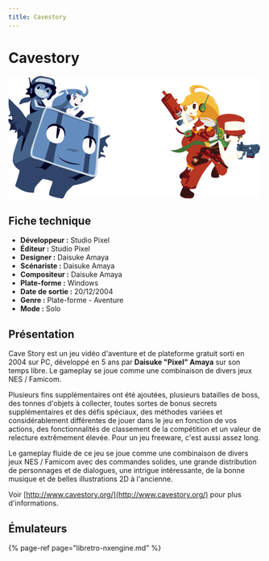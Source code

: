 ```yaml
---
title: Cavestory
---
```


# Cavestory

![](./cavestory/image%20%28209%29.png)

## Fiche technique

* **Développeur :** Studio Pixel 
* **Éditeur :** Studio Pixel 
* **Designer :** Daisuke Amaya 
* **Scénariste :** Daisuke Amaya 
* **Compositeur :** Daisuke Amaya 
* **Plate-forme :** Windows 
* **Date de sortie :** 20/12/2004 
* **Genre :** Plate-forme - Aventure 
* **Mode :** Solo

## Présentation

Cave Story est un jeu vidéo d'aventure et de plateforme gratuit sorti en 2004 sur PC, développé en 5 ans par **Daisuke "Pixel" Amaya** sur son temps libre. Le gameplay se joue comme une combinaison de divers jeux NES / Famicom.

Plusieurs fins supplémentaires ont été ajoutées, plusieurs batailles de boss, des tonnes d'objets à collecter, toutes sortes de bonus secrets supplémentaires et des défis spéciaux, des méthodes variées et considérablement différentes de jouer dans le jeu en fonction de vos actions, des fonctionnalités de classement de la compétition et un valeur de relecture extrêmement élevée. Pour un jeu freeware, c'est aussi assez long.

Le gameplay fluide de ce jeu se joue comme une combinaison de divers jeux NES / Famicom avec des commandes solides, une grande distribution de personnages et de dialogues, une intrigue intéressante, de la bonne musique et de belles illustrations 2D à l'ancienne.

Voir [http://www.cavestory.org/](http://www.cavestory.org/) pour plus d'informations.

## Émulateurs

{% page-ref page="libretro-nxengine.md" %}

